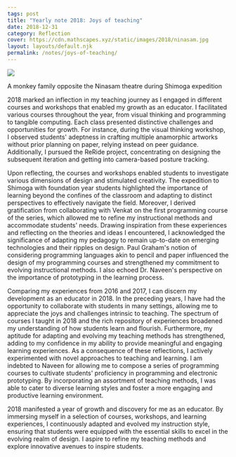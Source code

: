 ```yaml
---
tags: post
title: "Yearly note 2018: Joys of teaching"
date: 2018-12-31
category: Reflection
cover: https://cdn.mathscapes.xyz/static/images/2018/ninasam.jpg
layout: layouts/default.njk
permalink: /notes/joys-of-teaching/
--- 
```


<img src="https://cdn.mathscapes.xyz/static/images/2018/ninasam.jpg"/>
<p class="caption">A monkey family opposite the Ninasam theatre during Shimoga expedition</p>

2018 marked an inflection in my teaching journey as I engaged in different courses and workshops that enabled my growth as an educator. I facilitated various courses throughout the year, from visual thinking and programming to tangible computing. Each class presented distinctive challenges and opportunities for growth. For instance, during the visual thinking workshop, I observed students' adeptness in crafting multiple anamorphic artworks without prior planning on paper, relying instead on peer guidance. Additionally, I pursued the ReRide project, concentrating on designing the subsequent iteration and getting into camera-based posture tracking.

Upon reflecting, the courses and workshops enabled students to investigate various dimensions of design and stimulated creativity. The expedition to Shimoga with foundation year students highlighted the importance of learning beyond the confines of the classroom and adapting to distinct perspectives to effectively navigate the field. Moreover, I derived gratification from collaborating with Venkat on the first programming course of the series, which allowed me to refine my instructional methods and accommodate students' needs. Drawing inspiration from these experiences and reflecting on the theories and ideas I encountered, I acknowledged the significance of adapting my pedagogy to remain up-to-date on emerging technologies and their ripples on design. Paul Graham's notion of considering programming languages akin to pencil and paper influenced the design of my programming courses and strengthened my commitment to evolving instructional methods. I also echoed Dr. Naveen's perspective on the importance of prototyping in the learning process.

Comparing my experiences from 2016 and 2017, I can discern my development as an educator in 2018. In the preceding years, I have had the opportunity to collaborate with students in many settings, allowing me to appreciate the joys and challenges intrinsic to teaching. The spectrum of courses I taught in 2018 and the rich repository of experiences broadened my understanding of how students learn and flourish. Furthermore, my aptitude for adapting and evolving my teaching methods has strengthened, adding to my confidence in my ability to provide meaningful and engaging learning experiences. As a consequence of these reflections, I actively experimented with novel approaches to teaching and learning. I am indebted to Naveen for allowing me to compose a series of programming courses to cultivate students' proficiency in programming and electronic prototyping. By incorporating an assortment of teaching methods, I was able to cater to diverse learning styles and foster a more engaging and productive learning environment.

2018 manifested a year of growth and discovery for me as an educator. By immersing myself in a selection of courses, workshops, and learning experiences, I continuously adapted and evolved my instruction style, ensuring that students were equipped with the essential skills to excel in the evolving realm of design. I aspire to refine my teaching methods and explore innovative avenues to inspire students.
